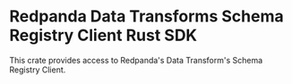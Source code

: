 # Redpanda Data Transforms Schema Registry Client Rust SDK

This crate provides access to Redpanda's Data Transform's Schema Registry Client.
